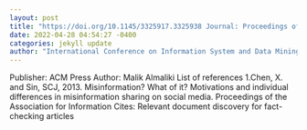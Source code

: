 ```yaml
--- 
layout: post 
title: "https://doi.org/10.1145/3325917.3325938 Journal: Proceedings of the 2019 3rd" 
date: 2022-04-28 04:54:27 -0400 
categories: jekyll update 
author: "International Conference on Information System and Data Mining - ICISDM 2019, 2019" 
--- 
```

Publisher: ACM Press Author: Malik Almaliki List of references 1.Chen, X. and Sin, SCJ, 2013. Misinformation? What of it? Motivations and individual differences in misinformation sharing on social media. Proceedings of the Association for Information Cites: Relevant document discovery for fact-checking articles